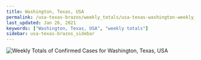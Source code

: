 ```yaml
---
title: Washington, Texas, USA
permalink: /usa-texas-brazos/weekly_totals/usa-texas-washington-weekly_totals.html
last_updated: Jan 26, 2021
keywords: ["Washington, Texas, USA", "weekly totals"]
sidebar: usa-texas-brazos_sidebar
---
```


![Weekly Totals of Confirmed Cases for Washington, Texas, USA](/covid_tracker/images/graphs/usa-texas-washington-weekly_totals_graph.png)
